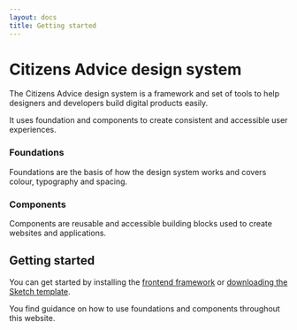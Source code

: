 ```yaml
---
layout: docs
title: Getting started
---
```


# Citizens Advice design system

The Citizens Advice design system is a framework and set of tools to help designers and developers build digital products easily.

It uses foundation and components to create consistent and accessible user experiences.

### Foundations

Foundations are the basis of how the design system works and covers colour, typography and spacing.

### Components

Components are reusable and accessible building blocks used to create websites and applications.

## Getting started

You can get started by installing the [frontend framework](frontend-framework) or [downloading the Sketch template](sketch-template).

You find guidance on how to use foundations and components throughout this website.
